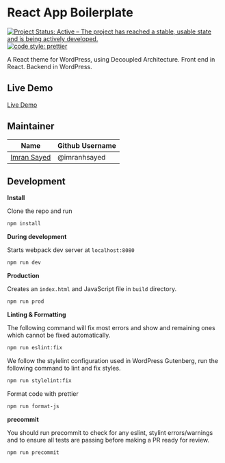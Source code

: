 # React App Boilerplate
[![Project Status: Active – The project has reached a stable, usable state and is being actively developed.](https://www.repostatus.org/badges/latest/active.svg)](https://www.repostatus.org/#active) [![code style: prettier](https://img.shields.io/badge/code_style-prettier-ff69b4.svg?style=flat-square)](https://github.com/prettier/prettier)

A React theme for WordPress, using Decoupled Architecture.
Front end in React.
Backend in WordPress.

## Live Demo
[Live Demo](react-wordpress-theme.netlify.com)

## Maintainer

| Name                                                   | Github Username |
|--------------------------------------------------------|-----------------|
| [Imran Sayed](mailto:codeytek.academy@gmail.com)       |  @imranhsayed   |

## Development

**Install**

Clone the repo and run

```bash
npm install
```

**During development**

Starts webpack dev server at `localhost:8080`

```bash
npm run dev
```

**Production**

Creates an `index.html` and JavaScript file in `build` directory.

```bash
npm run prod
```

**Linting & Formatting**

The following command will fix most errors and show and remaining ones which cannot be fixed automatically.

```bash
npm run eslint:fix
```

We follow the stylelint configuration used in WordPress Gutenberg, run the following command to lint and fix styles.

```bash
npm run stylelint:fix
```

Format code with prettier

```bash
npm run format-js
```

**precommit**

You should run precommit to check for any eslint, stylint errors/warnings and to ensure all tests are passing before making a PR ready for review.

```bash
npm run precommit
```
